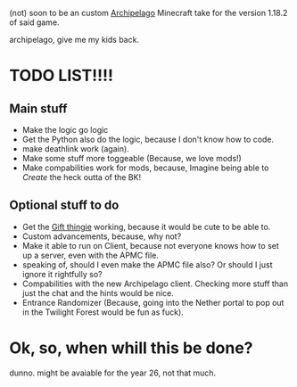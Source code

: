 (not) soon to be an custom [Archipelago](https://github.com/ArchipelagoMW/Archipelago) Minecraft take for the version 1.18.2 of said game.

archipelago, give me my kids back.

# TODO LIST!!!!

## Main stuff
- Make the logic go logic
- Get the Python also do the logic, because I don't know how to code.
- make deathlink work (again).
- Make some stuff more toggeable (Because, we love mods!)
- Make compabilities work for mods, because, Imagine being able to *Create* the heck outta of the BK!

## Optional stuff to do

- Get the [Gift thingie](https://github.com/agilbert1412/Archipelago.Gifting.Net) working, because it would be cute to be able to.
- Custom advancements, because, why not?
- Make it able to run on Client, because not everyone knows how to set up a server, even with the APMC file.
- speaking of, should I even make the APMC file also? Or should I just ignore it rightfully so?
- Compabilities with the new Archipelago client. Checking more stuff than just the chat and the hints would be nice.
- Entrance Randomizer (Because, going into the Nether portal to pop out in the Twilight Forest would be fun as fuck).

# Ok, so, when whill this be done?
dunno. might be avaiable for the year 26, not that much.
